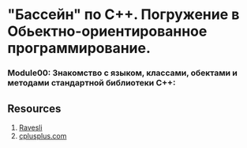 # "Бассейн" по С++. Погружение в Обьектно-ориентированное программирование.
### Module00: Знакомство с языком, классами, обектами и методами стандартной библиотеки C++:


## Resources
1. [Ravesli](https://ravesli.com/uroki-cpp/)
2. [cplusplus.com](https://www.cplusplus.com/)
